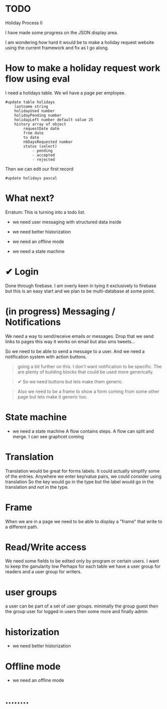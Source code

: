 # TODO

Holiday Process II

I have made some progress on the JSON display area.

I am wondering how hard it would be to make a holiday request website using the current framework and fix as I go along.

How to make a holiday request work flow using eval
==================================================

I need a holidays table.
We wil have a page per employee.

    #update table holidays
        lastname string
        holidayUsed number
        holidayPending number
        holidayLeft number default value 25
        history array of object
            requestDate date
            from date
            to date
            nbDaysRequested number
            status (select)
                - pending
                - accepted
                - rejected
    

Then we can edit our first record

    #update holidays pascal





What next?
==========

Erratum: This is turning into a todo list.


* we need user messaging with structured data inside

* we need better historization

* we need an offline mode

* we need a state machine
    
✔ Login
========

Done through firebase.
I am overly keen in tying it exclusively to firebase but this is an easy start and we plan to be multi-database at some point.

(in progress) Messaging / Notifications
=========================

We need a way to send/receive emails or messages.
Drop that we send links to pages this way it works on email but also sms tweets...

So we need to be able to send a message to a user.
And we need a notification system with action buttons.

> going a bit further on this. I don't want notification to be specific. The are plenty of building blocks that could be used more generically.

> ✔  So we need buttons but lets make them generic.

> Also we need to be a frame to show a form coming from some other page but lets make it generic too.

State machine
=============
* we need a state machine
A flow contains steps.
A flow can split and merge.
I can see graphcet coming


Translation
===========

Translation would be great for forms labels.
It could actually simplify some of the entries.
Anywhere we enter key/value pairs, we could consider using translation
So the key would go in the type but the label would go in the translation and not in the type.


Frame
=====
When we are in a page we need to be able to display a "frame" that write to a different path.

Read/Write access
=================

We need some fields to be edited only by program or certain users.
I want to keep the ganularity low
Perhaps for each table we have a user group for readers and a user group for writers.


user groups
===========
a user can be part of a set of user groups.
minimally the group guest 
then the group user for logged in users
then some more
and finally admin


historization
=============
* we need better historization

Offline mode
============
* we need an offline mode


........
========
